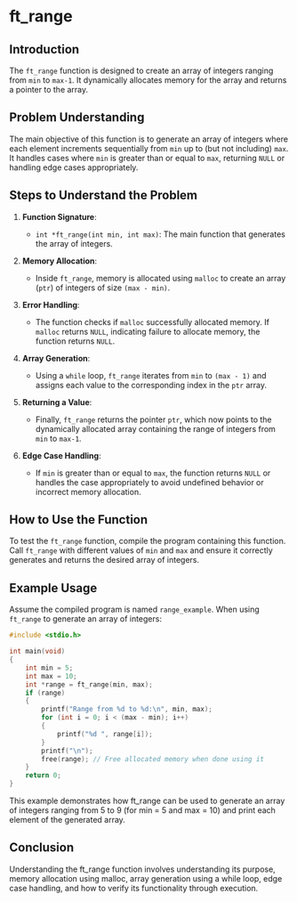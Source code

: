 # ft_range

## Introduction
The `ft_range` function is designed to create an array of integers ranging from `min` to `max-1`. It dynamically allocates memory for the array and returns a pointer to the array.

## Problem Understanding
The main objective of this function is to generate an array of integers where each element increments sequentially from `min` up to (but not including) `max`. It handles cases where `min` is greater than or equal to `max`, returning `NULL` or handling edge cases appropriately.

## Steps to Understand the Problem

1. **Function Signature**:
   - `int *ft_range(int min, int max)`: The main function that generates the array of integers.

2. **Memory Allocation**: 
   - Inside `ft_range`, memory is allocated using `malloc` to create an array (`ptr`) of integers of size `(max - min)`.

3. **Error Handling**: 
   - The function checks if `malloc` successfully allocated memory. If `malloc` returns `NULL`, indicating failure to allocate memory, the function returns `NULL`.

4. **Array Generation**:
   - Using a `while` loop, `ft_range` iterates from `min` to `(max - 1)` and assigns each value to the corresponding index in the `ptr` array.

5. **Returning a Value**: 
   - Finally, `ft_range` returns the pointer `ptr`, which now points to the dynamically allocated array containing the range of integers from `min` to `max-1`.

6. **Edge Case Handling**: 
   - If `min` is greater than or equal to `max`, the function returns `NULL` or handles the case appropriately to avoid undefined behavior or incorrect memory allocation.

## How to Use the Function
To test the `ft_range` function, compile the program containing this function. Call `ft_range` with different values of `min` and `max` and ensure it correctly generates and returns the desired array of integers.

## Example Usage
Assume the compiled program is named `range_example`. When using `ft_range` to generate an array of integers:
```c
#include <stdio.h>

int main(void)
{
    int min = 5;
    int max = 10;
    int *range = ft_range(min, max);
    if (range)
    {
        printf("Range from %d to %d:\n", min, max);
        for (int i = 0; i < (max - min); i++)
        {
            printf("%d ", range[i]);
        }
        printf("\n");
        free(range); // Free allocated memory when done using it
    }
    return 0;
}
```
This example demonstrates how ft_range can be used to generate an array of integers ranging from 5 to 9 (for min = 5 and max = 10) and print each element of the generated array.

## Conclusion

Understanding the ft_range function involves understanding its purpose, memory allocation using malloc, array generation using a while loop, edge case handling, and how to verify its functionality through execution.